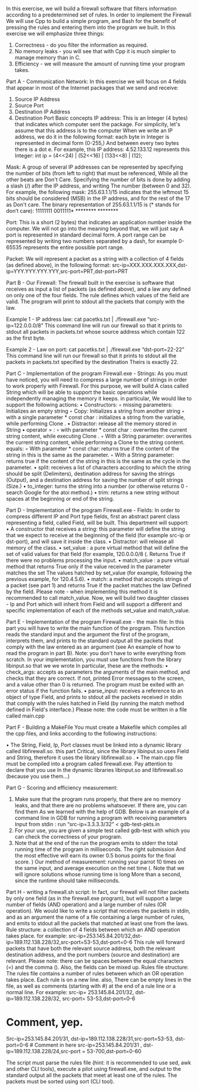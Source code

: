 In this exercise, we will build a firewall software that filters information according to a predetermined set of rules. In order to implement the
Firewall We will use Cpp to build a simple program, and Bash for the benefit of pressing the rules and entering them into the program we built.
In this exercise we will emphasize three things:
1. Correctness - do you filter the information as required.
2. No memory leaks - you will see that with Cpp it is much simpler to manage memory than in C.
3. Efficiency - we will measure the amount of running time your program takes.


Part A - Communication Network:
In this exercise we will focus on 4 fields that appear in most of the Internet packages that we send and receive:
1. Source IP Address
2. Source Port
3. Destination IP Address
4. Destination Port
Basic concepts
IP address: This is an Integer (4 bytes) that indicates which computer sent the package. For simplicity, let's assume that this address is
to the computer When we write an IP address, we do it in the following format: each byte in Integer is represented in decimal form (0-255,)
And between every two bytes there is a dot e. For example, this IP address: 4.52.133.12 represents this Integer:
int ip = (4<<24) | (52<<16) | (133<<8) | (12);

Mask: A group of several IP addresses can be represented by specifying the number of bits (from left to right) that must be referenced,
While all the other beats are Don't Care. Specifying the number of bits is done by adding a slash (/) after the IP address, and writing
The number (between 0 and 32). For example, the following mask: 255.63.1.1/15 indicates that the leftmost 15 bits should be considered
(MSB) in the IP address, and for the rest of the 17 as Don't care.
The binary representation of 255.63.1.1/15 is (* stands for don’t care):
11111111 0011111* ******** ********

Port: This is a short (2 bytes) that indicates an application number inside the computer. We will not go into the meaning beyond that, we will just say
A port is represented in standard decimal form.
A port range can be represented by writing two numbers separated by a dash, for example 0-65535 represents the entire possible port range.

Packet: We will represent a packet as a string with a collection of 4 fields (as defined above), in the following format:
src-ip=XXX.XXX.XXX.XXX,dst-ip=YYY.YYY.YYY.YYY,src-port=PRT,dst-port=PRT


Part B - Our Firewall:
The firewall built in the exercise is software that receives as input a list of packets (as defined above), and a law
any defined on only one of the four fields. The rule defines which values of the field are valid. The program will print to
stdout all the packets that comply with the law.

Example 1 - IP address law:
cat pacetks.txt | ./firewall.exe “src-ip=122.0.0.0/8”
This command line will run our firewall so that it prints to stdout all packets in packets.txt whose source address
which contain 122 as the first byte.

Example 2 - Law on port:
cat pacetks.txt | ./firewall.exe “dst-port=22-22”
This command line will run our firewall so that it prints to stdout all the packets in packets.txt specified by the destination
Theirs is exactly 22.


Part C - Implementation of the program Firewall.exe - Strings:
As you must have noticed, you will need to compress a large number of strings in order to work properly with Firewall. For this purpose, we will build
A class called String which will be able to support the basic operations while independently managing the memory it keeps. in particular,
We would like to support the following actions:
• Constructors:
◦ missing parameters: Initializes an empty string
◦ Copy: Initializes a string from another string
◦ with a single parameter * const char : initializes a string from the variable, while performing Clone .
• Distractor: release all the memory stored in String
• operator = :
◦ with parameter * const char : overwrites the current string content, while executing Clone .
◦ With a String parameter: overwrites the current string content, while performing a Clone to the string content.
equals:
◦ With parameter * const char: returns true if the content of the string in this is the same as the parameter.
◦ With a String parameter: returns true if the content of the string in this is the same as the cycle in the parameter.
• split: receives a list of characters according to which the string should be split (Delimiters), destination address for saving the strings
(Output), and a destination address for saving the number of split strings (Size.)
• to_integer: turns the string into a number (or otherwise returns 0 - search Google for the atoi method.)
• trim: returns a new string without spaces at the beginning or end of the string.


Part D - Implementation of the program Firewall.exe - Fields:
In order to compress different IP and Port type fields, first an abstract parent class representing a field, called Field, will be built.
This department will support:
• A constructor that receives a string: this parameter will define the string that we expect to receive at the beginning of the field (for example src-ip or dst-port), and will save it inside the class.
• Distractor: will release all memory of the class.
• set_value : a pure virtual method that will define the set of valid values for that field (for example,
120.0.0.0/8 (. Returns True if there were no problems processing the input.
• match_value : a pure virtual method that returns True only if the value received in the parameter matches the set
The values hatched by set_value (for example, following the previous example, for 120.4.5.6).
• match: a method that accepts strings of a packet (see part 1) and returns True if the packet matches the law
Defined by the field. Please note - when implementing this method it is recommended to call match_value.
Now, we will build two daughter classes - Ip and Port which will inherit from Field and will support a different and specific implementation of each of the methods
set_value and match_value.


Part E - Implementation of the program Firewall.exe - the main file:
In this part you will have to write the main function of the program. This function reads the standard input and the argument
the first of the program, interprets them, and prints to the standard output all the packets that comply with the law entered as an argument (see
An example of how to read the program in part B).
Note: you don't have to write everything from scratch. In your implementation, you must use functions from the library libinput.so that we
we wrote In particular, these are the methods:
• check_args: accepts as parameters the arguments of the main method, and checks that they are correct. If not, printed
Error messages to the screen, and a value other than 0 is returned. The program must be exited with an error status if the function fails.
• parse_input: receives a reference to an object of type Field, and prints to stdout all the packets received in stdin
that comply with the rules hatched in Field (by running the match method defined in Field's interface.)
Please note: the code must be written in a file called main.cpp


Part F - Building a MakeFile
You must create a Makefile which compiles all the cpp files, and links according to the following instructions:

• The String, Field, Ip, Port classes must be linked into a dynamic library called libfirewall.so. this part
Critical, since the library libinput.so uses Field and String, therefore it uses the library
libfirewall.so .
• The main.cpp file must be compiled into a program called firewall.exe. Pay attention to declare that you use
In the dynamic libraries libinput.so and libfirewall.so (because you use them...)


Part G - Scoring and efficiency measurement:
1. Make sure that the program runs properly, that there are no memory leaks, and that there are no problems whatsoever. If there are, you can find them
As we learned with the help of GDB. Below is an example of a command line in GDB for running a program with receiving parameters
Input from stdin :
run “src-ip=3.3.3.3/32” < gdb-test-pkts.in
2. For your use, you are given a simple test called gdb-test with which you can check the correctness of your program.
3. Note that at the end of the run the program emits to stderr the total running time of the program in milliseconds. The right submission
And the most effective will earn its owner 0.5 bonus points for the final score. ) Our method of measurement: running your parrot 10
times on the same input, and average execution on the net time (. Note that we will ignore solutions whose running time is long
More than a second, since the runtime should take milliseconds.


Part H - writing a firewall.sh script:
In fact, our firewall will not filter packets by only one field (as in the firewall.exe program), but will support a large number of
fields (AND operation) and a large number of rules (OR operation). We would like to write a script that receives the packets in stdin,
and as an argument the name of a file containing a large number of rules, and emits to stdout all the packets that matched at least one
from the laws.
Rule structure: a collection of 4 fields between which an AND operation takes place. for example:
src-ip=253.145.84.201/32,dst-ip=189.112.138.228/32,src-port=53-53,dst-port=0-6
This rule will forward packets that have both the relevant source address, both the relevant destination address, and the port numbers
(source and destination) are relevant. Please note: there can be spaces between the equal characters (=) and the comma (). Also, the fields can be
mixed up.
Rules file structure: The rules file contains a number of rules between which an OR operation takes place. Each rule is on a new line. also,
There can be empty lines in the file, as well as comments (starting with #) at the end of a rule line or a normal line. For example:
src-ip= 253.145.84.201/32, dst-ip=189.112.138.228/32, src-port= 53-53,dst-port=0-6
# Comment, yep.
Src-ip=253.145.84.201/31, dst-ip=189.112.138.228/31,src-port=53-53, dst-port=0-6 # Comment in here
src-ip=253.145.84.201/31 , dst-ip=189.112.138.228/24,src-port = 53-700,dst-port=0-60

The script must parse the rules file (hint: it is recommended to use sed, awk and other CLI tools), execute a pilot
using firewall.exe, and output to the standard output all the packets that meet at least one of the rules.
The packets must be sorted using sort (CLI tool).

